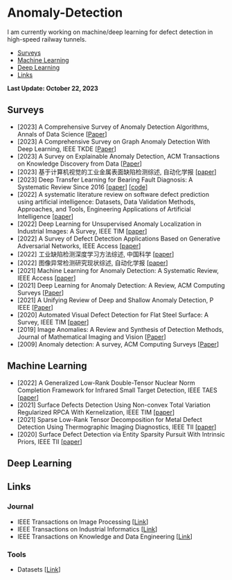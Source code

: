 # Anomaly-Detection
I am currently working on machine/deep learning for defect detection in high-speed railway tunnels.
- [Surveys](#Surveys)
- [Machine Learning](#Machine_Learning)
- [Deep Learning](#Deep_Learning)
- [Links](#Links)

<strong> Last Update: October 22, 2023 </strong>


<a name="Surveys" />

## Surveys
- [2023] A Comprehensive Survey of Anomaly Detection Algorithms, Annals of Data Science [[Paper](https://link.springer.com/article/10.1007/s40745-021-00362-9)]
- [2023] A Comprehensive Survey on Graph Anomaly Detection With Deep Learning, IEEE TKDE  [[Paper](https://ieeexplore.ieee.org/abstract/document/9565320)]
- [2023] A Survey on Explainable Anomaly Detection, ACM Transactions on Knowledge Discovery from Data [[Paper](https://dl.acm.org/doi/full/10.1145/3609333)]
- [2023] 基于计算机视觉的工业金属表面缺陷检测综述, 自动化学报 [[paper](http://www.aas.net.cn/cn/article/doi/10.16383/j.aas.c230039?viewType=HTML)]
- [2023] Deep Transfer Learning for Bearing Fault Diagnosis: A Systematic Review Since 2016 [[paper](https://ieeexplore.ieee.org/abstract/document/10042467)]  [[code](https://github.com/Xiaohan-Chen/transfer-learning-fault-diagnosis-pytorch)] 
- [2022] A systematic literature review on software defect prediction using artificial intelligence: Datasets, Data Validation Methods, Approaches, and Tools, Engineering Applications of Artificial Intelligence [[paper](https://www.sciencedirect.com/science/article/pii/S0952197622000616)]
- [2022] Deep Learning for Unsupervised Anomaly Localization in Industrial Images: A Survey, IEEE TIM [[paper](https://ieeexplore.ieee.org/abstract/document/9849507)]
- [2022] A Survey of Defect Detection Applications Based on Generative Adversarial Networks, IEEE Access [[paper](https://ieeexplore.ieee.org/abstract/document/9930483)]
- [2022] 工业缺陷检测深度学习方法综述, 中国科学 [[paper](http://scis.scichina.com/cn/2022/SSI-2021-0336.pdf)]
- [2022] 图像异常检测研究现状综述, 自动化学报 [[paper](http://www.aas.net.cn/cn/article/doi/10.16383/j.aas.c200956)]
- [2021] Machine Learning for Anomaly Detection: A Systematic Review, IEEE Access  [[paper](https://ieeexplore.ieee.org/abstract/document/9439459)]
- [2021] Deep Learning for Anomaly Detection: A Review, ACM Computing Surveys [[Paper](https://dl.acm.org/doi/abs/10.1145/3439950)]
- [2021] A Unifying Review of Deep and Shallow Anomaly Detection, P IEEE [[Paper](https://ieeexplore.ieee.org/abstract/document/9347460)]
- [2020] Automated Visual Defect Detection for Flat Steel Surface: A Survey, IEEE TIM [[paper](https://ieeexplore.ieee.org/abstract/document/8948233)]
- [2019] Image Anomalies: A Review and Synthesis of Detection Methods, Journal of Mathematical Imaging and Vision [[Paper](https://link.springer.com/article/10.1007/s10851-019-00885-0)]
- [2009] Anomaly detection: A survey, ACM Computing Surveys [[Paper](https://dl.acm.org/doi/abs/10.1145/1541880.1541882)]

  
<a name="Machine_Learning" />

## Machine Learning
- [2022] A Generalized Low-Rank Double-Tensor Nuclear Norm Completion Framework for Infrared Small Target Detection, IEEE TAES [[paper](https://ieeexplore.ieee.org/abstract/document/9699018)]
- [2021] Surface Defects Detection Using Non-convex Total Variation Regularized RPCA With Kernelization, IEEE TIM [[paper](https://ieeexplore.ieee.org/abstract/document/9346005)]
- [2021] Sparse Low-Rank Tensor Decomposition for Metal Defect Detection Using Thermographic Imaging Diagnostics, IEEE TII [[paper](https://ieeexplore.ieee.org/abstract/document/9091912)]
- [2020] Surface Defect Detection via Entity Sparsity Pursuit With Intrinsic Priors, IEEE TII [[paper](https://ieeexplore.ieee.org/abstract/document/8717723)]





<a name="Deep_Learning" />

## Deep Learning


<a name="Links" />

## Links

### Journal
- IEEE Transactions on Image Processing [[Link](https://ieeexplore.ieee.org/xpl/RecentIssue.jsp?punumber=83)]
- IEEE Transactions on Industrial Informatics [[Link](https://ieeexplore.ieee.org/xpl/RecentIssue.jsp?punumber=9424)]
- IEEE Transactions on Knowledge and Data Engineering [[Link](https://ieeexplore.ieee.org/xpl/RecentIssue.jsp?punumber=69)]


### Tools
- Datasets [[Link](https://github.com/Charmve/Surface-Defect-Detection)]



